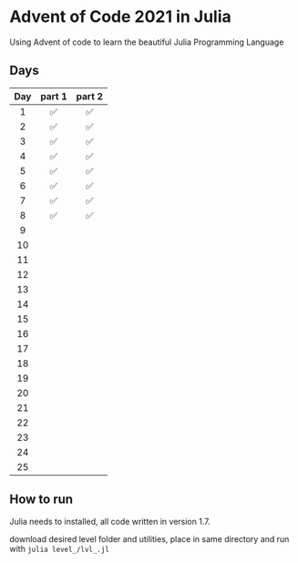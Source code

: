 # Advent of Code 2021 in Julia

Using Advent of code to learn the beautiful Julia Programming Language

## Days

| Day | part 1 | part 2 |
| :-: | :----: | :----: |
|  1  |   ✅   |   ✅   |
|  2  |   ✅   |   ✅   |
|  3  |   ✅   |   ✅   |
|  4  |   ✅   |   ✅   |
|  5  |   ✅   |   ✅   |
|  6  |   ✅   |   ✅   |
|  7  |   ✅   |   ✅   |
|  8  |   ✅   |   ✅   |
|  9  |        |        |
| 10  |        |        |
| 11  |        |        |
| 12  |        |        |
| 13  |        |        |
| 14  |        |        |
| 15  |        |        |
| 16  |        |        |
| 17  |        |        |
| 18  |        |        |
| 19  |        |        |
| 20  |        |        |
| 21  |        |        |
| 22  |        |        |
| 23  |        |        |
| 24  |        |        |
| 25  |        |        |

## How to run

Julia needs to installed, all code written in version 1.7.

download desired level folder and utilities, place in same directory
and run with `julia level_/lvl_.jl `
